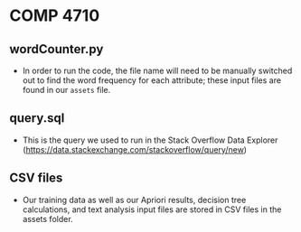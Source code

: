 # COMP 4710

## wordCounter.py
- In order to run the code, the file name will need to be manually switched out to find the word frequency for each attribute; these input files are found in our `assets` file.


## query.sql
- This is the query we used to run in the Stack Overflow Data Explorer (https://data.stackexchange.com/stackoverflow/query/new)


## CSV files
- Our training data as well as our Apriori results, decision tree calculations, and text analysis input files are stored in CSV files in the assets folder.
